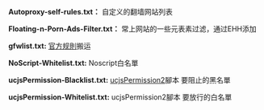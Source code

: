 **Autoproxy-self-rules.txt：** 自定义的翻墙网站列表

**Floating-n-Porn-Ads-Filter.txt：** 常上网站的一些元表素过滤，通过EHH添加

**gfwlist.txt:** [官方规則][1]搬运

**NoScript-Whitelist.txt:** Noscript白名單

**ucjsPermission-Blacklist.txt:** [ucjsPermission2][2]腳本 要阻止的黑名單

**ucjsPermission-Whitelist.txt:** ucjsPermission2腳本 要放行的白名單


  [1]: https://autoproxy-gfwlist.googlecode.com/svn/trunk/gfwlist.txt
  [2]: https://github.com/dupontjoy/userChrome.js-Collections-/tree/master/ucjsPermission2.uc.xul
